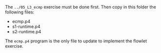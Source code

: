 The `../05_L3_ecmp` exercise must be done first. Then copy in this folder the following files:
* ecmp.p4
* s1-runtime.p4
* s2-runtime.p4

The `ecmp.p4` program is the only file to update to implement the flowlet exercise.
